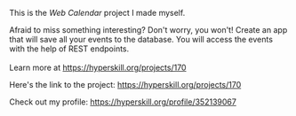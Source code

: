This is the *Web Calendar* project I made myself.


Afraid to miss something interesting? Don't worry, you won't! Create an app that will save all your events to the database. You will access the events with the help of REST endpoints.<br/><br/>Learn more at <a href="https://hyperskill.org/projects/170?utm_source=ide&utm_medium=ide&utm_campaign=ide&utm_content=project-card">https://hyperskill.org/projects/170</a>

Here's the link to the project: https://hyperskill.org/projects/170

Check out my profile: https://hyperskill.org/profile/352139067
